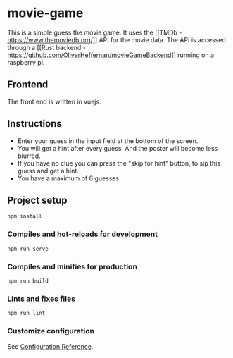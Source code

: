 # movie-game
This is a simple guess the movie game. It uses the [[TMDb - https://www.themoviedb.org/]] API for the movie data. The API is accessed through a [[Rust backend - https://github.com/OliverHeffernan/movieGameBackend]] running on a raspberry pi.

## Frontend
The front end is written in vuejs.

## Instructions
- Enter your guess in the input field at the bottom of the screen.
- You will get a hint after every guess. And the poster will become less blurred.
- If you have no clue you can press the "skip for hint" button, to sip this guess and get a hint.
- You have a maximum of 6 guesses.

## Project setup
```
npm install
```

### Compiles and hot-reloads for development
```
npm run serve
```

### Compiles and minifies for production
```
npm run build
```

### Lints and fixes files
```
npm run lint
```

### Customize configuration
See [Configuration Reference](https://cli.vuejs.org/config/).
